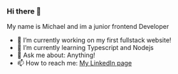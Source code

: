 ### Hi there 👋
My name is Michael and im a junior frontend Developer

- 🔭 I’m currently working on my first fullstack website! 
- 🌱 I’m currently learning Typescript and Nodejs
- 💬 Ask me about: Anything!
- 📫 How to reach me: [My LinkedIn page](https://www.linkedin.com/in/michal-wasilewski-751b8921a/)


<!--
**Michaelwasilewski/Michaelwasilewski** is a ✨ _special_ ✨ repository because its `README.md` (this file) appears on your GitHub profile.

Here are some ideas to get you started:

- 🔭 I’m currently working on ...
- 🌱 I’m currently learning javascript, JSdocs, frameworks
- 💬 Ask me about: Anything!
- 📫 How to reach me: 
-->
